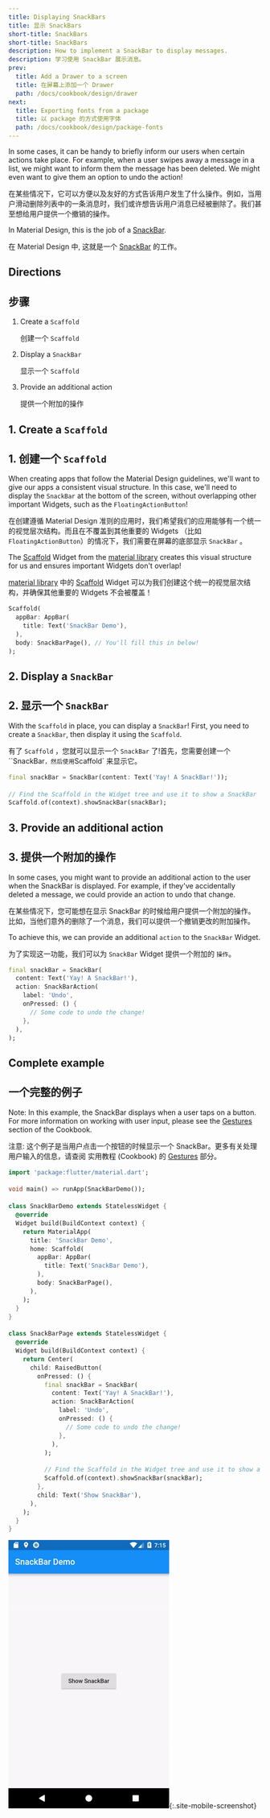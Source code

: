 ```yaml
---
title: Displaying SnackBars
title: 显示 SnackBars
short-title: SnackBars
short-title: SnackBars
description: How to implement a SnackBar to display messages.
description: 学习使用 SnackBar 展示消息。
prev:
  title: Add a Drawer to a screen
  title: 在屏幕上添加一个 Drawer
  path: /docs/cookbook/design/drawer
next:
  title: Exporting fonts from a package
  title: 以 package 的方式使用字体
  path: /docs/cookbook/design/package-fonts
---
```


In some cases, it can be handy to briefly inform our users when certain actions
take place. For example, when a user swipes away a message in a list, we might
want to inform them the message has been deleted. We might even want to give
them an option to undo the action!

在某些情况下，它可以方便以及友好的方式告诉用户发生了什么操作。例如，当用户滑动删除列表中的一条消息时，我们或许想告诉用户消息已经被删除了。我们甚至想给用户提供一个撤销的操作。

In Material Design, this is the job of a
[SnackBar]({{site.api}}/flutter/material/SnackBar-class.html).

在 Material Design 中, 这就是一个 [SnackBar]({{site.api}}/flutter/material/SnackBar-class.html) 的工作。

## Directions

## 步骤

  1. Create a `Scaffold`

     创建一个  `Scaffold`
     
  2. Display a `SnackBar`

     显示一个  `Scaffold`
  
  3. Provide an additional action
  
     提供一个附加的操作
  

## 1. Create a `Scaffold`

## 1. 创建一个  `Scaffold`

When creating apps that follow the Material Design guidelines, we'll want to
give our apps a consistent visual structure. In this case, we'll need to display
the `SnackBar` at the bottom of the screen, without overlapping other important
Widgets, such as the `FloatingActionButton`!

在创建遵循 Material Design 准则的应用时，我们希望我们的应用能够有一个统一的视觉层次结构。而且在不覆盖到其他重要的 Widgets （比如 `FloatingActionButton`）的情况下，我们需要在屏幕的底部显示  `SnackBar` 。

The [Scaffold]({{site.api}}/flutter/material/Scaffold-class.html) Widget from the [material library]({{site.api}}/flutter/material/material-library.html) creates this visual structure for us and ensures important Widgets don't overlap!

[material library]({{site.api}}/flutter/material/material-library.html) 中的 [Scaffold]({{site.api}}/flutter/material/Scaffold-class.html) Widget 可以为我们创建这个统一的视觉层次结构，并确保其他重要的 Widgets 不会被覆盖！

<!-- skip -->
```dart
Scaffold(
  appBar: AppBar(
    title: Text('SnackBar Demo'),
  ),
  body: SnackBarPage(), // You'll fill this in below!
);
```

## 2. Display a `SnackBar`

## 2. 显示一个 `SnackBar`

With the `Scaffold` in place, you can display a `SnackBar`! First, you need to
create a `SnackBar`, then display it using the `Scaffold`.

有了 `Scaffold` ，您就可以显示一个 `SnackBar` 了!首先，您需要创建一个 ``SnackBar` ，然后使用 `Scaffold` 来显示它。

<!-- skip -->
```dart
final snackBar = SnackBar(content: Text('Yay! A SnackBar!'));

// Find the Scaffold in the Widget tree and use it to show a SnackBar
Scaffold.of(context).showSnackBar(snackBar);
```

## 3. Provide an additional action

## 3. 提供一个附加的操作

In some cases, you might want to provide an additional action to the user when
the SnackBar is displayed. For example, if they've accidentally deleted a
message, we could provide an action to undo that change.

在某些情况下，您可能想在显示 SnackBar 的时候给用户提供一个附加的操作。比如，当他们意外的删除了一个消息，我们可以提供一个撤销更改的附加操作。

To achieve this, we can provide an additional `action` to the `SnackBar` Widget.

为了实现这一功能，我们可以为 `SnackBar` Widget 提供一个附加的 `操作`。

```dart
final snackBar = SnackBar(
  content: Text('Yay! A SnackBar!'),
  action: SnackBarAction(
    label: 'Undo',
    onPressed: () {
      // Some code to undo the change!
    },
  ),
);
```

## Complete example

## 一个完整的例子

Note: In this example, the SnackBar displays when a user taps on a button. For
more information on working with user input, please see the
[Gestures](/docs/cookbook#gestures) section of the Cookbook.

注意: 这个例子是当用户点击一个按钮的时候显示一个 SnackBar。更多有关处理用户输入的信息，请查阅 实用教程 (Cookbook) 的 [Gestures](/docs/cookbook#gestures) 部分。

```dart
import 'package:flutter/material.dart';

void main() => runApp(SnackBarDemo());

class SnackBarDemo extends StatelessWidget {
  @override
  Widget build(BuildContext context) {
    return MaterialApp(
      title: 'SnackBar Demo',
      home: Scaffold(
        appBar: AppBar(
          title: Text('SnackBar Demo'),
        ),
        body: SnackBarPage(),
      ),
    );
  }
}

class SnackBarPage extends StatelessWidget {
  @override
  Widget build(BuildContext context) {
    return Center(
      child: RaisedButton(
        onPressed: () {
          final snackBar = SnackBar(
            content: Text('Yay! A SnackBar!'),
            action: SnackBarAction(
              label: 'Undo',
              onPressed: () {
                // Some code to undo the change!
              },
            ),
          );

          // Find the Scaffold in the Widget tree and use it to show a SnackBar!
          Scaffold.of(context).showSnackBar(snackBar);
        },
        child: Text('Show SnackBar'),
      ),
    );
  }
}
```

![SnackBar Demo](/images/cookbook/snackbar.gif){:.site-mobile-screenshot}
